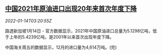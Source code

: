 <!--1642131062000-->
[中国2021年原油进口出现20年来首次年度下降](https://cn.reuters.com/article/china-2021-oil-import-0114-idCNKBS2JO083)
------

<div><i>2022-01-14T03:20:55Z</i></div><p>路透新加坡1月14日 - 官方数据显示，2021年中国原油进口总量为5.1298亿吨，低于上年的5.4239亿吨，是2001年以来首次出现年度下降。</p><p>中国海关周五的数据显示，12月的进口量为4,614万吨。(完)</p>
